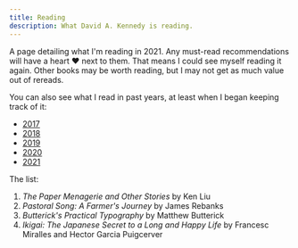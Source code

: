```yaml
---
title: Reading
description: What David A. Kennedy is reading.
---
```


A page detailing what I'm reading in 2021. Any must-read recommendations will have a heart &hearts; next to them. That means I could see myself reading it again. Other books may be worth reading, but I may not get as much value out of rereads.

You can also see what I read in past years, at least when I began keeping track of it:

- [2017](/reading/2017/)
- [2018](/reading/2018/)
- [2019](/reading/2019/)
- [2020](/reading/2020/)
- [2021](/reading/2021/)

The list:

1. _The Paper Menagerie and Other Stories_ by Ken Liu
2. _Pastoral Song: A Farmer's Journey_ by James Rebanks
3. _Butterick's Practical Typography_ by Matthew Butterick
4. _Ikigai: The Japanese Secret to a Long and Happy Life_ by Francesc Miralles and Hector Garcia Puigcerver
